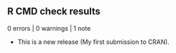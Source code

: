 ## R CMD check results

0 errors | 0 warnings | 1 note

* This is a new release (My first submission to CRAN).
